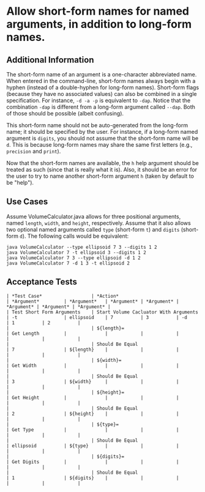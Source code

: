 # Allow short-form names for named arguments, in addition to long-form names.

## Additional Information

The short-form name of an argument is a one-character abbreviated name. When entered in the command-line, short-form names always begin with a hyphen (instead of a double-hyphen for long-form names). Short-form flags (because they have no associated values) can also be combined in a single specification. For instance, `-d -a -p` is equivalent to `-dap`. Notice that the combination `-dap` is different from a long-form argument called `--dap`. Both of those should be possible (albeit confusing).

This short-form name should not be auto-generated from the long-form name; it should be specified by the user. For instance, if a long-form named argument is `digits`, you should not assume that the short-form name will be `d`. This is because long-form names may share the same first letters (e.g., `precision` and `print`).

Now that the short-form names are available, the `h` help argument should be treated as such (since that is really what it is). Also, it should be an error for the user to try to name another short-form argument `h` (taken by default to be "help").

## Use Cases

Assume VolumeCalculator.java allows for three positional arguments, named `length`, `width`, and `height`, respectively. Assume that it also allows two optional named arguments called `type` (short-form `t`) and `digits` (short-form `d`). The following calls would be equivalent:

    java VolumeCalculator --type ellipsoid 7 3 --digits 1 2 
    java VolumeCalculator 7 -t ellipsoid 3 --digits 1 2 
    java VolumeCalculator 7 3 --type ellipsoid -d 1 2 
    java VolumeCalculator 7 -d 1 3 -t ellipsoid 2 


## Acceptance Tests

    | *Test Case*                  | *Action*                              | *Argument*         | *Argument*   | *Argument* | *Argument* | *Argument* | *Argument* | *Argument* |
    | Test Short Form Arguments    | Start Volume Cacluator With Arguments | -t                 | ellipsoid    | 7          | 3          | -d         | 1          | 2          |
    |                              | ${length}=                            | Get Length         |              |            |            |            |            |            |
    |                              | Should Be Equal                       | 7                  | ${length}    |            |            |            |            |            |
    |                              | ${width}=                             | Get Width          |              |            |            |            |            |            |
    |                              | Should Be Equal                       | 3                  | ${width}     |            |            |            |            |            |
    |                              | ${height}=                            | Get Height         |              |            |            |            |            |            |
    |                              | Should Be Equal                       | 2                  | ${height}    |            |            |            |            |            |
    |                              | ${type}=                              | Get Type           |              |            |            |            |            |            |
    |                              | Should Be Equal                       | ellipsoid          | ${type}      |            |            |            |            |            |
    |                              | ${digits}=                            | Get Digits         |              |            |            |            |            |            |
    |                              | Should Be Equal                       | 1                  | ${digits}    |            |            |            |            |            |
